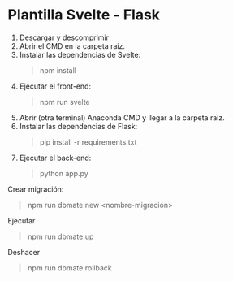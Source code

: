 # Plantilla Svelte - Flask

1. Descargar y descomprimir
2. Abrir el CMD en la carpeta raiz.
3. Instalar las dependencias de Svelte:
    > npm install
4. Ejecutar el front-end:
    > npm run svelte
5. Abrir (otra terminal) Anaconda CMD y llegar a la carpeta raiz.
6. Instalar las dependencias de Flask:
    > pip install -r requirements.txt
7. Ejecutar el back-end:
    > python app.py

Crear migración:

  > npm run dbmate:new <nombre-migración>

Ejecutar

  > npm run dbmate:up

Deshacer

  > npm run dbmate:rollback